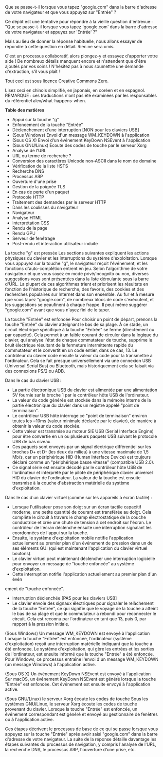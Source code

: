 Que se passe-t-il lorsque vous tapez "google.com" dans la barre d'adresse de votre navigateur et que vous appuyez sur "Entrée" ?

Ce dépôt est une tentative pour répondre à la vieille question d'entrevue : "Que se passe-t-il lorsque vous tapez 'google.com' dans la barre d'adresse de votre navigateur et appuyez sur 'Entrée' ?"

Mais au lieu de donner la réponse habituelle, nous allons essayer de répondre à cette question en détail. Rien ne sera omis.

C'est un processus collaboratif, alors plongez-y et essayez d'apporter votre aide ! De nombreux détails manquent encore et n'attendent que d'être ajoutés par vos soins ! N'hésitez pas à nous soumettre une demande d'extraction, s'il vous plaît !

Tout ceci est sous licence Creative Commons Zero.

Lisez ceci en chinois simplifié, en japonais, en coréen et en espagnol. REMARQUE : ces traductions n'ont pas été examinées par les responsables du référentiel alex/what-happens-when.

**Table des matières**
- Appui sur la touche "g"
- Enfoncement de la touche "Entrée"
- Déclenchement d'une interruption [NON pour les claviers USB]
- (Sous Windows) Envoi d'un message WM_KEYDOWN à l'application
- (Sous OS X) Envoi d'un événement KeyDown NSEvent à l'application
- (Sous GNU/Linux) Écoute des codes de touche par le serveur Xorg
- Analyse de l'URL
- URL ou terme de recherche ?
- Conversion des caractères Unicode non-ASCII dans le nom de domaine
- Vérification de la liste HSTS
- Recherche DNS
- Processus ARP
- Ouverture d'une prise
- Gestion de la poignée TLS
- En cas de perte d'un paquet
- Protocole HTTP
- Traitement des demandes par le serveur HTTP
- Dans les coulisses du navigateur
- Navigateur
- Analyse HTML
- Interprétation CSS
- Rendu de la page
- Rendu GPU
- Serveur de fenêtrage
- Post-rendu et interaction utilisateur induite

La touche "g" est pressée
Les sections suivantes expliquent les actions physiques du clavier et les interruptions du système d'exploitation. Lorsque vous appuyez sur la touche "g", le navigateur reçoit l'événement, et les fonctions d'auto-complétion entrent en jeu. Selon l'algorithme de votre navigateur et que vous soyez en mode privé/incognito ou non, diverses suggestions vous sont présentées dans la liste déroulante sous la barre d'URL. La plupart de ces algorithmes trient et priorisent les résultats en fonction de l'historique de recherche, des favoris, des cookies et des recherches populaires sur Internet dans son ensemble. Au fur et à mesure que vous tapez "google.com", de nombreux blocs de code s'exécutent, et les suggestions se peaufinent à chaque frappe. Il peut même suggérer "google.com" avant que vous n'ayez fini de le taper.

La touche "Entrée" est enfoncée
Pour choisir un point de départ, prenons la touche "Entrée" du clavier atteignant le bas de sa plage. À ce stade, un circuit électrique spécifique à la touche "Entrée" se ferme (directement ou par capacité). Cela permet à un faible courant de circuler dans la logique du clavier, qui analyse l'état de chaque commutateur de touche, supprime le bruit électrique résultant de la fermeture intermittente rapide du commutateur et le convertit en un code entier, dans ce cas, 13. Le contrôleur du clavier code ensuite la valeur du code pour la transmettre à l'ordinateur. Cela se fait presque universellement via une connexion USB (Universal Serial Bus) ou Bluetooth, mais historiquement cela se faisait via des connexions PS/2 ou ADB.

Dans le cas du clavier USB :
- La partie électronique USB du clavier est alimentée par une alimentation 5V fournie sur la broche 1 par le contrôleur hôte USB de l'ordinateur.
- La valeur du code générée est stockée dans la mémoire interne de la partie électronique du clavier dans un registre appelé "point de terminaison".
- Le contrôleur USB hôte interroge ce "point de terminaison" environ toutes les ~10ms (valeur minimale déclarée par le clavier), de manière à obtenir la valeur du code stockée.
- Cette valeur est transmise au moteur SIE USB (Serial Interface Engine) pour être convertie en un ou plusieurs paquets USB suivant le protocole USB de bas niveau.
- Ces paquets sont envoyés par un signal électrique différentiel sur les broches D+ et D- (les deux du milieu) à une vitesse maximale de 1,5 Mb/s, car un périphérique HID (Human Interface Device) est toujours déclaré comme un "périphérique basse vitesse" (compatible USB 2.0).
- Ce signal série est ensuite décodé par le contrôleur hôte USB de l'ordinateur et interprété par le pilote de périphérique clavier universel HID du clavier de l'ordinateur. La valeur de la touche est ensuite transmise à la couche d'abstraction matérielle du système d'exploitation.

Dans le cas d'un clavier virtuel (comme sur les appareils à écran tactile) :
- Lorsque l'utilisateur pose son doigt sur un écran tactile capacitif moderne, une petite quantité de courant est transférée au doigt. Cela complète le circuit à travers le champ électrostatique de la couche conductrice et crée une chute de tension à cet endroit sur l'écran. Le contrôleur de l'écran déclenche ensuite une interruption signalant les coordonnées de l'appui sur la touche.
- Ensuite, le système d'exploitation mobile notifie l'application actuellement au premier plan d'un événement de pression dans un de ses éléments GUI (qui est maintenant l'application du clavier virtuel boutons).
- Le clavier virtuel peut maintenant déclencher une interruption logicielle pour envoyer un message de "touche enfoncée" au système d'exploitation.
- Cette interruption notifie l'application actuellement au premier plan d'un évén

ement de "touche enfoncée".
- Interruption déclenchée [PAS pour les claviers USB]
- Le clavier envoie des signaux électriques pour signaler le relâchement de la touche "Entrée", ce qui signifie que le voyage de la touche a atteint le bas de sa plage et que le commutateur a rebondi pour reconnecter le circuit. Cela est reconnu par l'ordinateur en tant que 13, puis 0, par rapport à la pression initiale.

(Sous Windows) Un message WM_KEYDOWN est envoyé à l'application
Lorsque la touche "Entrée" est enfoncée, l'ordinateur (système d'exploitation) reçoit une interruption matérielle indiquant que la touche a été enfoncée. Le système d'exploitation, qui gère les entrées et les sorties de l'ordinateur, est ensuite informé que la touche "Entrée" a été enfoncée. Pour Windows, ce processus entraîne l'envoi d'un message WM_KEYDOWN (un message Windows) à l'application active.

(Sous OS X) Un événement KeyDown NSEvent est envoyé à l'application
Sur macOS, un événement KeyDown NSEvent est généré lorsque la touche "Entrée" est enfoncée. Cet événement est ensuite envoyé à l'application active.

(Sous GNU/Linux) le serveur Xorg écoute les codes de touche
Sous les systèmes GNU/Linux, le serveur Xorg écoute les codes de touche provenant du clavier. Lorsque la touche "Entrée" est enfoncée, un événement correspondant est généré et envoyé au gestionnaire de fenêtres ou à l'application active.

Ces étapes décrivent le processus de base de ce qui se passe lorsque vous appuyez sur la touche "Entrée" après avoir saisi "google.com" dans la barre d'adresse de votre navigateur. La suite de la réponse détaille davantage les étapes suivantes du processus de navigation, y compris l'analyse de l'URL, la recherche DNS, le processus ARP, l'ouverture d'une prise, etc.
